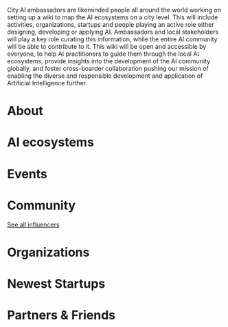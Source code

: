 <!-- TITLE: AI WIKI -->

<p>City.AI ambassadors are likeminded people all around the world working on setting up a wiki to map the AI ecosystems on a city level. This will include activities, organizations, startups and people playing an active role either designing, developing or applying AI. Ambassadors and local stakeholders will play a key role curating this information, while the entire AI community will be able to contribute to it. This wiki will be open and accessible by everyone, to help AI practitioners to guide them through the local AI ecosystems, provide insights into the development of the AI community globally, and foster cross-boarder collaboration pushing our mission of enabling the diverse and responsible development and application of Artificial Intelligence further.
</p>

# About
<div class=status>

</div>

# AI ecosystems



# Events
<div class=events>

</div>

# Community
<div class=influencers>

</div>

[See all influencers](/main/communities)

# Organizations
<div class=organizations>

</div>

# Newest Startups
<div class=startups>

</div>

# Partners & Friends



